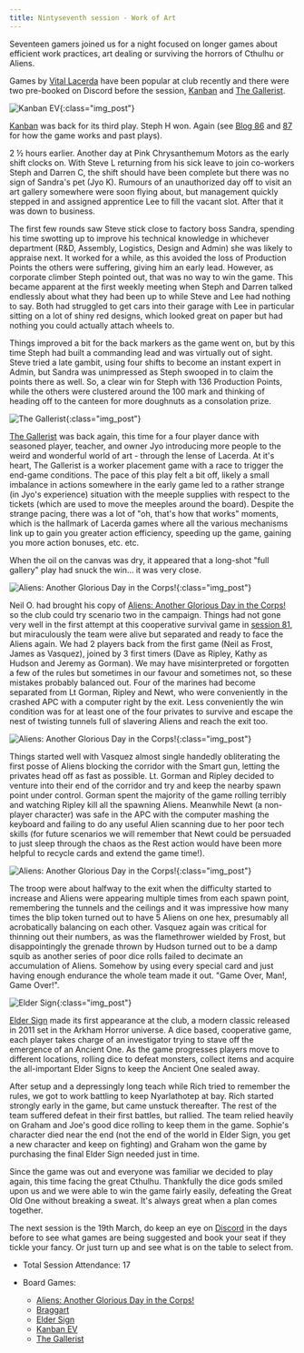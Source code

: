 ```yaml
---
title: Nintyseventh session - Work of Art
---
```


Seventeen gamers joined us for a night focused on longer games about efficient work practices, art dealing or surviving the horrors of Cthulhu or Aliens.

Games by [Vital Lacerda][BGG_VL] have been popular at club recently and there were two pre-booked on Discord before the session, [Kanban][Kb] and [The Gallerist][TGa].

![Kanban EV](/images/posts/2025_03_05/KanbanEV01.jpg "Kanban EV"){:class="img_post"}

[Kanban][Kb] was back for its third play. Steph H won. Again (see [Blog 86][86] and [87][87] for how the game works and past plays).

2 ½ hours earlier. Another day at Pink Chrysanthemum Motors as the early shift clocks on.
With Steve L returning from his sick leave to join co-workers Steph and Darren C, the shift
should have been complete but there was no sign of Sandra's pet (Jyo K). Rumours of an
unauthorized day off to visit an art gallery somewhere were soon flying about, but
management quickly stepped in and assigned apprentice Lee to fill the vacant slot. After
that it was down to business.

The first few rounds saw Steve stick close to factory boss Sandra, spending his time
swotting up to improve his technical knowledge in whichever department (R&D, Assembly,
Logistics, Design and Admin) she was likely to appraise next. It worked for a while, as this
avoided the loss of Production Points the others were suffering, giving him an early lead.
However, as corporate climber Steph pointed out, that was no way to win the game. This
became apparent at the first weekly meeting when Steph and Darren talked endlessly about
what they had been up to while Steve and Lee had nothing to say. Both had struggled to get
cars into their garage with Lee in particular sitting on a lot of shiny red designs, which looked great on paper but had nothing you could actually attach wheels to.

Things improved a bit for the back markers as the game went on, but by this time Steph had
built a commanding lead and was virtually out of sight. Steve tried a late gambit, using four
shifts to become an instant expert in Admin, but Sandra was unimpressed as Steph
swooped in to claim the points there as well. So, a clear win for Steph with 136 Production
Points, while the others were clustered around the 100 mark and thinking of heading off to
the canteen for more doughnuts as a consolation prize.

![The Gallerist](/images/posts/2025_03_05/Gallerist01.jpg "The Gallerist"){:class="img_post"}

[The Gallerist][TGa] was back again, this time for a four player dance with seasoned player, teacher, and owner Jyo introducing more people to the weird and wonderful world of art - through the lense of Lacerda. At it's heart, The Gallerist is a worker placement game with a race to trigger the end-game conditions. The pace of this play felt a bit off, likely a small imbalance in actions somewhere in the early game led to a rather strange (in Jyo's experience) situation with the meeple supplies with respect to the tickets (which are used to move the meeples around the board). Despite the strange pacing, there was a lot of "oh, that's how that works" moments, which is the hallmark of Lacerda games where all the various mechanisms link up to gain you greater action efficiency, speeding up the game, gaining you more action bonuses, etc. etc.

When the oil on the canvas was dry, it appeared that a long-shot "full gallery" play had snuck the win... it was very close. 

![Aliens: Another Glorious Day in the Corps!](/images/posts/2025_03_05/AlienCorps01.jpg "Aliens: Another Glorious Day in the Corps!"){:class="img_post"}

Neil O. had brought his copy of [Aliens: Another Glorious Day in the Corps!][AGC] so the club could try scenario two in the campaign. Things had not gone very well in the first attempt at this cooperative survival game in [session 81][81], but miraculously the team were alive but separated and ready to face the Aliens again. We had 2 players back from the first game (Neil as Frost, James as Vasquez), joined by 3 first timers (Dave as Ripley, Kathy as Hudson and Jeremy as Gorman). We may have misinterpreted or forgotten a few of the rules but sometimes in our favour and sometimes not, so these mistakes probably balanced out. Four of the marines had become separated from Lt Gorman, Ripley and Newt, who were conveniently in the crashed APC with a computer right by the exit. Less conveniently the win condition was for at least one of the four privates to survive and escape the nest of twisting tunnels full of slavering Aliens and reach the exit too. 

![Aliens: Another Glorious Day in the Corps!](/images/posts/2025_03_05/AlienCorps02.jpg "Aliens: Another Glorious Day in the Corps!"){:class="img_post"}

Things started well with Vasquez almost single handedly obliterating the first posse of Aliens blocking the corridor with the Smart gun, letting the privates head off as fast as possible. Lt. Gorman and Ripley decided to venture into their end of the corridor and try and keep the nearby spawn point under control. Gorman spent the majority of the game rolling terribly and watching Ripley kill all the spawning Aliens. Meanwhile Newt (a non-player character) was safe in the APC with the computer mashing the keyboard and failing to do any useful Alien scanning due to her poor tech skills (for future scenarios we will remember that Newt could be persuaded to just sleep through the chaos as the Rest action would have been more helpful to recycle cards and extend the game time!).

![Aliens: Another Glorious Day in the Corps!](/images/posts/2025_03_05/AlienCorps03.jpg "Aliens: Another Glorious Day in the Corps!"){:class="img_post"}

The troop were about halfway to the exit when the difficulty started to increase and Aliens were appearing multiple times from each spawn point, remembering the tunnels and the ceilings and it was impressive how many times the blip token turned out to have 5 Aliens on one hex, presumably all acrobatically balancing on each other. Vasquez again was critical for thinning out their numbers, as was the flamethrower wielded by Frost, but disappointingly the grenade thrown by Hudson turned out to be a damp squib as another series of poor dice rolls failed to decimate an accumulation of Aliens. Somehow by using every special card and just having enough endurance the whole team made it out. "Game Over, Man!, Game Over!".

![Elder Sign](/images/posts/2025_03_05/ElderSign01.jpg "Elder Sign"){:class="img_post"}

[Elder Sign][ES] made its first appearance at the club, a modern classic released in 2011 set in the Arkham Horror universe. A dice based, cooperative game, each player takes charge of an investigator trying to stave off the emergence of an Ancient One. As the game progresses players move to different locations, rolling dice to defeat monsters, collect items and acquire the all-important Elder Signs to keep the Ancient One sealed away.

After setup and a depressingly long teach while Rich tried to remember the rules, we got to work battling to keep Nyarlathotep at bay. Rich started strongly early in the game, but came unstuck thereafter.  The rest of the team suffered defeat in their first battles, but rallied. The team relied heavily on Graham and Joe's good dice rolling to keep them in the game. Sophie's character died near the end (not the end of the world in Elder Sign, you get a new character and keep on fighting) and Graham won the game by purchasing the final Elder Sign needed just in time.

Since the game was out and everyone was familiar we decided to play again, this time facing the great Cthulhu. Thankfully the dice gods smiled upon us and we were able to win the game fairly easily, defeating the Great Old One without breaking a sweat. It's always great when a plan comes together.

The next session is the 19th March, do keep an eye on [Discord][Contact] in the days before to see what games are being suggested and book your seat if they tickle your fancy. Or just turn up and see what is on the table to select from.

* Total Session Attendance: 17
* Board Games:

	 * [Aliens: Another Glorious Day in the Corps!][AGC]
	 * [Braggart][Brag]
	 * [Elder Sign][ES]
	 * [Kanban EV][Kb]
	 * [The Gallerist][TGa]

[81]: /2024/06/26/eightyfirst-session.html
[86]: /2024/09/04/eightysixth-session.html
[87]: /2024/09/18/eightyseventh-session.html

[AGC]: {{site.data.BoardGameLinks.AliensAnotherGloriousDayInTheCorps.Link}}
[Brag]: {{site.data.BoardGameLinks.Braggart.Link}}
[ES]: {{site.data.BoardGameLinks.ElderSign.Link}}
[Kb]: {{site.data.BoardGameLinks.KanbanEV.Link}}
[TGa]: {{site.data.BoardGameLinks.TheGallerist.Link}}

[Contact]: /Contact.html

[BGG_VL]: https://boardgamegeek.com/boardgamedesigner/12396/vital-lacerda
